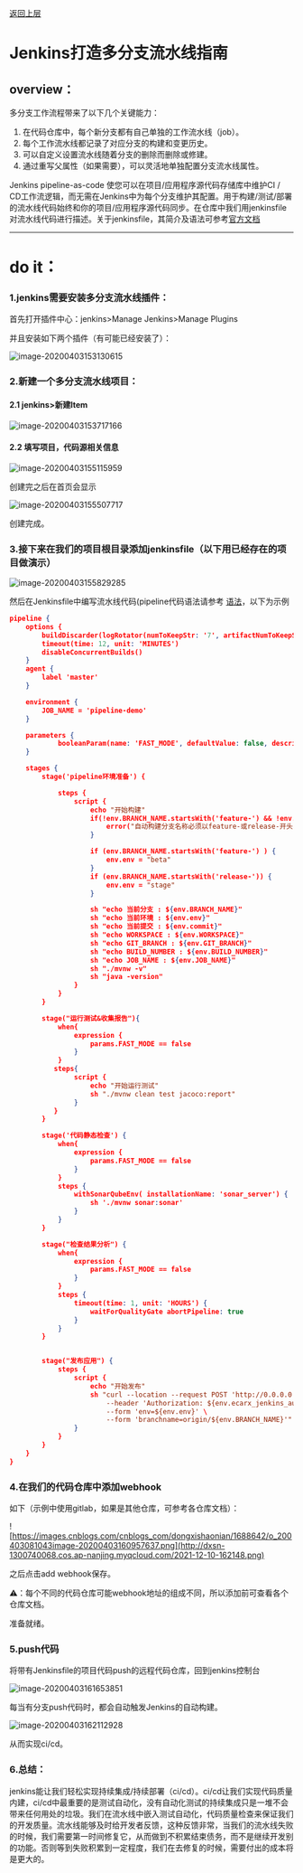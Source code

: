 [返回上层](../index)

# Jenkins打造多分支流水线指南

## overview：

多分支工作流程带来了以下几个关键能力：

1. 在代码仓库中，每个新分支都有自己单独的工作流水线（job）。
2. 每个工作流水线都记录了对应分支的构建和变更历史。
3. 可以自定义设置流水线随着分支的删除而删除或修建。
4. 通过重写父属性（如果需要），可以灵活地单独配置分支流水线属性。

Jenkins pipeline-as-code 使您可以在项目/应用程序源代码存储库中维护CI / CD工作流逻辑，而无需在Jenkins中为每个分支维护其配置。用于构建/测试/部署的流水线代码始终和你的项目/应用程序源代码同步。在仓库中我们用jenkinsfile对流水线代码进行描述。关于jenkinsfile，其简介及语法可参考[官方文档](https://jenkins.io/zh/doc/book/pipeline/jenkinsfile/ )

---

# do it：

### 1.jenkins需要安装多分支流水线插件：

首先打开插件中心：jenkins>Manage Jenkins>Manage Plugins

并且安装如下两个插件（有可能已经安装了）：

![image-20200403153130615](http://dxsn-1300740068.cos.ap-nanjing.myqcloud.com/2021-12-10-162121.png)

### 2.新建一个多分支流水线项目：

#### 2.1 jenkins>新建Item

![image-20200403153717166](http://dxsn-1300740068.cos.ap-nanjing.myqcloud.com/2021-12-10-162126.png)

#### 2.2 填写项目，代码源相关信息

![image-20200403155115959](http://dxsn-1300740068.cos.ap-nanjing.myqcloud.com/2021-12-10-162134.png)

创建完之后在首页会显示

![image-20200403155507717](http://dxsn-1300740068.cos.ap-nanjing.myqcloud.com/2021-12-10-163054.png)

创建完成。

### 3.接下来在我们的项目根目录添加jenkinsfile（以下用已经存在的项目做演示）

![image-20200403155829285](http://dxsn-1300740068.cos.ap-nanjing.myqcloud.com/2021-12-10-162140.png)

然后在Jenkinsfile中编写流水线代码(pipeline代码语法请参考 [语法](https://jenkins.io/zh/doc/book/pipeline/jenkinsfile/ )，以下为示例

```json
pipeline {
    options {
        buildDiscarder(logRotator(numToKeepStr: '7', artifactNumToKeepStr: '10', daysToKeepStr: '5'))
        timeout(time: 12, unit: 'MINUTES')
        disableConcurrentBuilds()
    }
    agent {
        label 'master'
    }

    environment {
        JOB_NAME = 'pipeline-demo'
    }

    parameters {
            booleanParam(name: 'FAST_MODE', defaultValue: false, description: '此操作将会跳过单元测试以及代码质量检查。')
    }

    stages {
        stage('pipeline环境准备') {

            steps {
                script {
                    echo "开始构建"
                    if(!env.BRANCH_NAME.startsWith('feature-') && !env.BRANCH_NAME.startsWith('release-')){
                        error("自动构建分支名称必须以feature-或release-开头，当前分支名称为: ${env.BRANCH_NAME}")
                    }

                    if (env.BRANCH_NAME.startsWith('feature-') ) {
                        env.env = "beta"
                    }
                    if (env.BRANCH_NAME.startsWith('release-')) {
                        env.env = "stage"
                    }

                    sh "echo 当前分支 : ${env.BRANCH_NAME}"
                    sh "echo 当前环境 : ${env.env}"
                    sh "echo 当前提交 : ${env.commit}"
                    sh "echo WORKSPACE : ${env.WORKSPACE}"
                    sh "echo GIT_BRANCH : ${env.GIT_BRANCH}"
                    sh "echo BUILD_NUMBER : ${env.BUILD_NUMBER}"
                    sh "echo JOB_NAME : ${env.JOB_NAME}"
                    sh "./mvnw -v"
                    sh "java -version"
                }
            }
        }

        stage("运行测试&收集报告"){
            when{
                expression {
                    params.FAST_MODE == false
                }
            }
           steps{
                script {
                    echo "开始运行测试"
                    sh "./mvnw clean test jacoco:report"
                }
           }
        }

        stage('代码静态检查') {
            when{
                expression {
                    params.FAST_MODE == false
                }
            }
            steps {
                withSonarQubeEnv( installationName: 'sonar_server') {
                    sh './mvnw sonar:sonar'
                }
            }
        }

        stage("检查结果分析") {
            when{
                expression {
                    params.FAST_MODE == false
                }
            }
            steps {
                timeout(time: 1, unit: 'HOURS') {
                    waitForQualityGate abortPipeline: true
                }
            }
        }


        stage("发布应用") {
            steps {
                script {
                    echo "开始发布"
                    sh "curl --location --request POST 'http://0.0.0.0:8080/job/${env.JOB_NAME}/buildWithParameters' \
                        --header 'Authorization: ${env.ecarx_jenkins_auth}' \
                        --form 'env=${env.env}' \
                        --form 'branchname=origin/${env.BRANCH_NAME}'"
                }
            }
        }
    }
}
```

### 4.在我们的代码仓库中添加webhook

如下（示例中使用gitlab，如果是其他仓库，可参考各仓库文档）：

![https://images.cnblogs.com/cnblogs_com/dongxishaonian/1688642/o_200403081043image-20200403160957637.png](http://dxsn-1300740068.cos.ap-nanjing.myqcloud.com/2021-12-10-162148.png)

之后点击add webhook保存。

⚠️：每个不同的代码仓库可能webhook地址的组成不同，所以添加前可查看各个仓库文档。

准备就绪。

### 5.push代码

将带有Jenkinsfile的项目代码push的远程代码仓库，回到jenkins控制台

![image-20200403161653851](http://dxsn-1300740068.cos.ap-nanjing.myqcloud.com/2021-12-10-162155.png)

每当有分支push代码时，都会自动触发Jenkins的自动构建。

![image-20200403162112928](http://dxsn-1300740068.cos.ap-nanjing.myqcloud.com/2021-12-10-162202.png)

从而实现ci/cd。

### 6.总结：

jenkins能让我们轻松实现持续集成/持续部署（ci/cd）。ci/cd让我们实现代码质量内建，ci/cd中最重要的是测试自动化，没有自动化测试的持续集成只是一堆不会带来任何用处的垃圾。我们在流水线中嵌入测试自动化，代码质量检查来保证我们的开发质量。流水线能够及时给开发者反馈，这种反馈非常，当我们的流水线失败的时候，我们需要第一时间修复它，从而做到不积累结束债务，而不是继续开发别的功能。否则等到失败积累到一定程度，我们在去修复的时候，需要付出的成本将是更大的。
